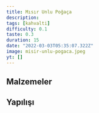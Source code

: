 ```yaml
---
title: Mısır Unlu Poğaça
description:
tags: [kahvalti]
difficulty: 0.1
taste: 0.3
duration: 15
date: "2022-03-03T05:35:07.322Z"
image: misir-unlu-pogaca.jpeg
yt: []
---
```


## Malzemeler

## Yapılışı
